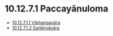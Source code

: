

# 10.12.7.1 Paccayānuloma

* [10.12.7.1.1 Vibhaṅgavāra](10.12.7.1/10.12.7.1.1.md)
* [10.12.7.1.2 Saṅkhyāvāra](10.12.7.1/10.12.7.1.2.md)



